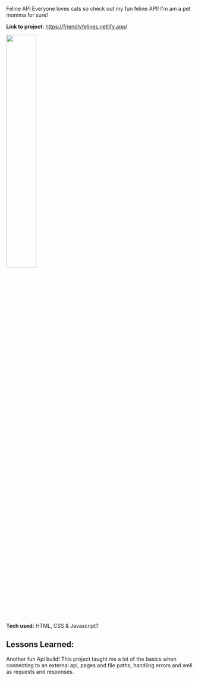 Feline API
Everyone loves cats so check out my fun feline API! I'm am a pet momma for sure! 

**Link to project:** https://friendlyfelines.netlify.app/


<img src="https://i.imgur.com/6iLxMNw.png" width=40% height=40%>

**Tech used:** HTML, CSS & Javascript?

## Lessons Learned:

Another fun Api build! This project taught me a lot of the basics when connecting to an external api, pages and file paths, handling errors and well as requests and responses.

